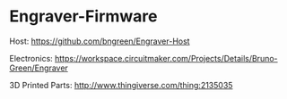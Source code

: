 # Engraver-Firmware

Host: https://github.com/bngreen/Engraver-Host

Electronics: https://workspace.circuitmaker.com/Projects/Details/Bruno-Green/Engraver

3D Printed Parts: http://www.thingiverse.com/thing:2135035